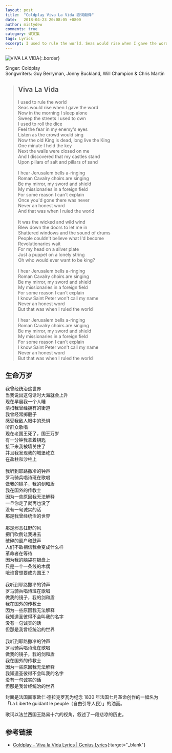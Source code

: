 ```yaml
---
layout: post
title:  "Coldplay Viva La Vida 歌词翻译"
date:   2018-04-23 20:08:05 +0800
author: mistydew
comments: true
category: 译文集
tags: Lyrics
excerpt: I used to rule the world. Seas would rise when I gave the word. Now in the morning I sleep alone. Sweep the streets I used to own.
---
```

![VIVA LA VIDA](https://is4-ssl.mzstatic.com/image/thumb/Music30/v4/aa/13/0e/aa130e1a-fbb8-bf02-5014-726bbb8f81f6/source/600x600bb.jpg){:.border}

Singer: Coldplay<br>
Songwriters: Guy Berryman, Jonny Buckland, Will Champion & Chris Martin

<blockquote class="lyric-original">
  <h2>Viva La Vida</h2>
  <p>
    I used to rule the world<br>
    Seas would rise when I gave the word<br>
    Now in the morning I sleep alone<br>
    Sweep the streets I used to own<br>
    I used to roll the dice<br>
    Feel the fear in my enemy's eyes<br>
    Listen as the crowd would sing<br>
    Now the old King is dead, long live the King<br>
    One minute I held the key<br>
    Next the walls were closed on me<br>
    And I discovered that my castles stand<br>
    Upon pillars of salt and pillars of sand<br>
    <br>
    I hear Jerusalem bells a-ringing<br>
    Roman Cavalry choirs are singing<br>
    Be my mirror, my sword and shield<br>
    My missionaries in a foreign field<br>
    For some reason I can't explain<br>
    Once you'd gone there was never<br>
    Never an honest word<br>
    And that was when I ruled the world<br>
    <br>
    It was the wicked and wild wind<br>
    Blew down the doors to let me in<br>
    Shattered windows and the sound of drums<br>
    People couldn't believe what I'd become<br>
    Revolutionaries wait<br>
    For my head on a silver plate<br>
    Just a puppet on a lonely string<br>
    Oh who would ever want to be king?<br>
    <br>
    I hear Jerusalem bells a-ringing<br>
    Roman Cavalry choirs are singing<br>
    Be my mirror, my sword and shield<br>
    My missionaries in a foreign field<br>
    For some reason I can't explain<br>
    I know Saint Peter won't call my name<br>
    Never an honest word<br>
    But that was when I ruled the world<br>
    <br>
    I hear Jerusalem bells a-ringing<br>
    Roman Cavalry choirs are singing<br>
    Be my mirror, my sword and shield<br>
    My missionaries in a foreign field<br>
    For some reason I can't explain<br>
    I know Saint Peter won't call my name<br>
    Never an honest word<br>
    But that was when I ruled the world
  </p>
</blockquote>

<div class="lyric-translation">
  <h2>生命万岁</h2>
  <p>
    我曾经统治这世界<br>
    当我说出这句话时大海就会上升<br>
    现在早晨我一个人睡<br>
    清扫我曾经拥有的街道<br>
    我曾经常掷骰子<br>
    感受我敌人眼中的恐惧<br>
    听群众歌唱<br>
    现在老国王死了，国王万岁<br>
    有一分钟我拿着钥匙<br>
    接下来我被墙关住了<br>
    并且我发现我的城堡屹立<br>
    在盐柱和沙柱上<br>
    <br>
    我听到耶路撒冷的钟声<br>
    罗马骑兵唱诗班在歌唱<br>
    做我的镜子，我的剑和盾<br>
    我在国外的传教士<br>
    因为一些原因我无法解释<br>
    一旦你走了就再也没了<br>
    没有一句诚实的话<br>
    那是我曾经统治的世界<br>
    <br>
    那是邪恶狂野的风<br>
    把门吹倒让我进去<br>
    破碎的窗户和鼓声<br>
    人们不敢相信我会变成什么样<br>
    革命者在等待<br>
    因为我的脑袋在银盘上<br>
    只是一个一条线的木偶<br>
    哦谁曾想要成为国王？<br>
    <br>
    我听到耶路撒冷的钟声<br>
    罗马骑兵唱诗班在歌唱<br>
    做我的镜子，我的剑和盾<br>
    我在国外的传教士<br>
    因为一些原因我无法解释<br>
    我知道圣彼得不会叫我的名字<br>
    没有一句诚实的话<br>
    但那是我曾经统治的世界<br>
    <br>
    我听到耶路撒冷的钟声<br>
    罗马骑兵唱诗班在歌唱<br>
    做我的镜子，我的剑和盾<br>
    我在国外的传教士<br>
    因为一些原因我无法解释<br>
    我知道圣彼得不会叫我的名字<br>
    没有一句诚实的话<br>
    但那是我曾经统治的世界
  </p>
</div>

封面是法国画家欧仁·德拉克罗瓦为纪念 1830 年法国七月革命创作的一幅名为「La Liberté guidant le peuple（自由引导人民）」的油画。

歌词以法兰西国王路易十六的视角，叙述了一段悲凉的历史。

## 参考链接

* [Coldplay – Viva la Vida Lyrics \| Genius Lyrics](https://genius.com/Coldplay-viva-la-vida-lyrics){:target="_blank"}
